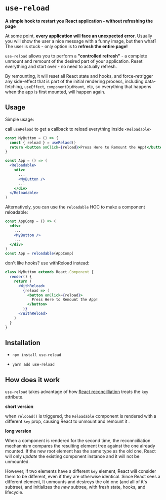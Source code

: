 # `use-reload`

**A simple hook to restart you React application - without refreshing the page**

At some point, **every application will face an unexpected error**.
Usually you will show the user a nice message with a funny image, but then what? The user is stuck - only option is to **refresh the entire page!**

`use-reload` allows you to perform a **"controlled refresh"** - a complete unmount and remount of the desired part of your application. Reset everything and start over - no need to actually refresh.

By remounting, it will reset all React state and hooks, and force-retrigger any side-effect that is part of the initial rendering process, including data-fetching, `useEffect`, `componentDidMount`, etc, so everything that happens when the app is first mounted, will happen again.

## Usage

Simple usage:

call `useReload` to get a callback to reload everything inside `<Reloadable>`

```jsx
const MyButton = () => {
  const { reload } = useRelaod()
  return <button onClick={reload}>Press Here to Remount the App!</button>
}

const App = () => (
  <Reloadable>
    <div>
      ...
      <MyButton />
      ...
    </div>
  </Reloadable>
)
```

Alternatively, you can use the `reloadable` HOC to make a component reloadable:

```jsx
const AppComp = () => (
  <div>
    ...
    <MyButton />
    ...
  </div>
)
const App = reloadable(AppComp)
```

don't like hooks? use withReload instead:

```jsx
class MyButton extends React.Component {
  render() {
    return (
      <WithReload>
        {reload => (
          <button onClick={reload}>
            Press Here to Remount the App!
          </button>
        )}
      </WithReload>
    )
  }
}

```

## Installation

- ```
  npm install use-reload
  ```
- ```
  yarn add use-reload
  ```

## How does it work
`use-reload` takes advantage of how [React reconcilliation](https://reactjs.org/docs/reconciliation.html#keys) treats the `key` attribute. 

**short version**:

when `relooad()` is triggered, the `Reloadable` component is rendered with a different `key` prop, causing React to unmount and remount it .

**long version**

When a component is rendered for the second time, the reconnciliation mechannism compares the resulting element tree against the one already mounted. If the new root element has the same type as the old one, React will only *update* the existing component instance and it will not be unmounted.

However, if two elements have a different `key` element, React will consider them to be different, even if they are otherwise identical. Since React sees a different element, It unmounts and destroys the old one (and all of it's subtree), and initializes the *new* subtree, with fresh state, hooks, and lifecycle.